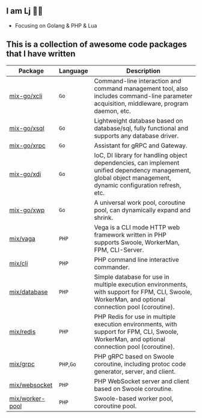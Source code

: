 ## I am Lj 🏂🏻

- Focusing on Golang & PHP & Lua

## This is a collection of awesome code packages that I have written

| Package                                                  | Language    | Description                                                                                                                                                  |
|-----------------------------------------------------------|------------|--------------------------------------------------------------------------------------------------------------------------------------------------------------|
| [mix-go/xcli](https://github.com/mix-go/xcli)             | `Go`       | Command-line interaction and command management tool, also includes command-line parameter acquisition, middleware, program daemon, etc.                     |
| [mix-go/xsql](https://github.com/mix-go/xsql)             | `Go`       | Lightweight database based on database/sql, fully functional and supports any database driver.                                                               |
| [mix-go/xrpc](https://github.com/mix-go/xrpc)           | `Go`       | Assistant for gRPC and Gateway.   
| [mix-go/xdi](https://github.com/mix-go/xdi)               | `Go`       | IoC, DI library for handling object dependencies, can implement unified dependency management, global object management, dynamic configuration refresh, etc. |
| [mix-go/xwp](https://github.com/mix-go/xwp)               | `Go`       | A universal work pool, coroutine pool, can dynamically expand and shrink.                                                                                    |                                                                                                                      |
| [mix/vaga](https://github.com/mix-php/vega)               | `PHP`      | Vega is a CLI mode HTTP web framework written in PHP supports Swoole, WorkerMan, FPM, CLI-Server.                                                             |
| [mix/cli](https://github.com/mix-php/cli)                 | `PHP`      | PHP command line interactive commander.                                                                                                                       |
| [mix/database](https://github.com/mix-php/database)       | `PHP`      | Simple database for use in multiple execution environments, with support for FPM, CLI, Swoole, WorkerMan, and optional connection pool (coroutine).           |
| [mix/redis](https://github.com/mix-php/redis)             | `PHP`      | PHP Redis for use in multiple execution environments, with support for FPM, CLI, Swoole, WorkerMan, and optional connection pool (coroutine).                 |
| [mix/grpc](https://github.com/mix-php/grpc)               | `PHP`,`Go` | PHP gRPC based on Swoole coroutine, including protoc code generator, server, and client.                                 |
| [mix/websocket](https://github.com/mix-php/websocket)     | `PHP`      | PHP WebSocket server and client based on Swoole coroutine.                                                               |
| [mix/worker-pool](https://github.com/mix-php/worker-pool) | `PHP`      | Swoole-based worker pool, coroutine pool.                                                                                                                     |

